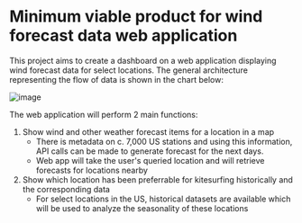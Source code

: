 # Minimum viable product for wind forecast data web application

This project aims to create a dashboard on a web application displaying wind forecast data for select locations. The general architecture representing the flow of data is shown in the chart below:

![image](https://raw.githubusercontent.com/nkim500/Metis_Projects/8cd22af7ed7e8beec9c644c8809024cff8cc371c/07%20Engineering/Flowchart%20-%20weather%20data.drawio.svg)

The web application will perform 2 main functions: 
1. Show wind and other weather forecast items for a location in a map
   - There is metadata on c. 7,000 US stations and using this information, API calls can be made to generate forecast for the next days. 
   - Web app will take the user's queried location and will retrieve forecasts for locations nearby
2. Show which location has been preferrable for kitesurfing historically and the corresponding data
   - For select locations in the US, historical datasets are available which will be used to analyze the seasonality of these locations

